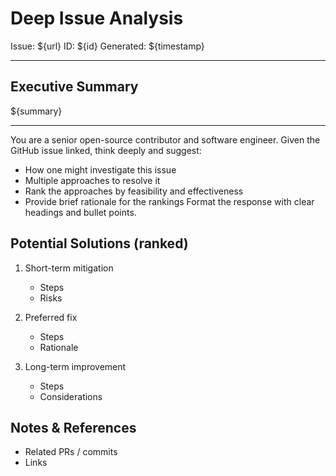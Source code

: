 
# Deep Issue Analysis

Issue: ${url}
ID: ${id}
Generated: ${timestamp}

---

## Executive Summary

${summary}

---

You are a senior open-source contributor and software engineer.
Given the GitHub issue linked, think deeply and suggest:
- How one might investigate this issue
- Multiple approaches to resolve it
- Rank the approaches by feasibility and effectiveness
- Provide brief rationale for the rankings
Format the response with clear headings and bullet points.

## Potential Solutions (ranked)

1. Short-term mitigation
   - Steps
   - Risks

2. Preferred fix
   - Steps
   - Rationale

3. Long-term improvement
   - Steps
   - Considerations

## Notes & References

- Related PRs / commits
- Links
